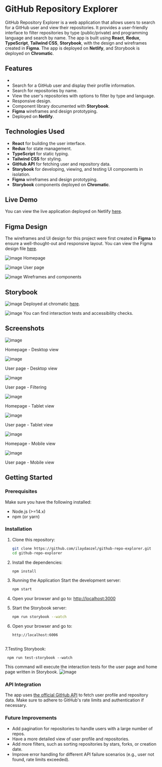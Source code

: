 # GitHub Repository Explorer

GitHub Repository Explorer is a web application that allows users to search for a GitHub user and view their repositories. It provides a user-friendly interface to filter repositories by type (public/private) and programming language and search by name. The app is built using **React**, **Redux**, **TypeScript**, **Tailwind CSS**, **Storybook**, with the design and wireframes created in **Figma**. The app is deployed on **Netlify**, and Storybook is deployed on **Chromatic**.

## Features
- 
- Search for a GitHub user and display their profile information.
- Search for repositories by name.
- View the user's repositories with options to filter by type and language.
- Responsive design.
- Component library documented with **Storybook**.
- **Figma** wireframes and design prototyping.
- Deployed on **Netlify**.

## Technologies Used
- **React** for building the user interface.
- **Redux** for state management.
- **TypeScript** for static typing.
- **Tailwind CSS** for styling.
- **GitHub API** for fetching user and repository data.
- **Storybook** for developing, viewing, and testing UI components in isolation.
- **Figma** wireframes and design prototyping.
- **Storybook** components deployed on **Chromatic**.

## Live Demo
You can view the live application deployed on Netlify [here](https://master--zesty-elf-a46d60.netlify.app/).

## Figma Design

The wireframes and UI design for this project were first created in **Figma** to ensure a well-thought-out and responsive layout. You can view the Figma design file [here](https://www.figma.com/design/UQz4iiw5HcGa6xfWJcbxo3/Github-Search-App?node-id=1-361&t=3abPMumnBD6siPQJ-1).

![image](https://github.com/user-attachments/assets/384b2dfc-2ace-4ad5-942d-276da321fab1)
Homepage

![image](https://github.com/user-attachments/assets/59acba97-8f02-41f0-8a39-591bd79af04e)
User page

![image](https://github.com/user-attachments/assets/2711b690-edc4-4a12-b33a-07aa1d290ebf)
Wireframes and components

## Storybook 
![image](https://github.com/user-attachments/assets/8e9d48ca-1a09-4faf-bb04-08645d51e010)
Deployed at chromatic [here](https://66e835ebc0a951e92894282e-iovoubuhsj.chromatic.com/).

![image](https://github.com/user-attachments/assets/2cc81cb8-8ac6-4a95-8a39-3aaa6ed87978)
You can find interaction tests and accessibility checks.

## Screenshots
![image](https://github.com/user-attachments/assets/ed024471-5ef9-41b7-8d95-02cf8d9548a1)

Homepage - Desktop view

![image](https://github.com/user-attachments/assets/31b2d097-f6dd-4725-91f4-302bad0fa5fc)

User page - Desktop view

![image](https://github.com/user-attachments/assets/b7d858d8-5eec-4c38-a20e-46e837c4e340)

User page - Filtering

![image](https://github.com/user-attachments/assets/9aaae346-e28a-468a-a5c5-4c3acaac6930)

Homepage - Tablet view

![image](https://github.com/user-attachments/assets/66e6b17d-ac41-4a8d-94b3-4100fb2dc62a)

User page - Tablet view

![image](https://github.com/user-attachments/assets/b4e2b6ed-47ab-4999-ab71-89da7744950a)

Homepage - Mobile view 

![image](https://github.com/user-attachments/assets/fd7b3331-f385-4924-8acb-3f242660416b)

User page - Mobile view 



## Getting Started

### Prerequisites
Make sure you have the following installed:
- Node.js (>=14.x)
- npm (or yarn)

### Installation

1. Clone this repository:

   ```bash
   git clone https://github.com/ilaydaozel/github-repo-explorer.git
   cd github-repo-explorer


 2. Install the dependencies:
    ```bash
    npm install

 3. Running the Application
    Start the development server:
    ```bash
    npm start

  4. Open your browser and go to:
    [http://localhost:3000](http://localhost:3000)

  5. Start the Storybook server:
     ```bash
     npm run storybook --watch

  6. Open your browser and go to:
     ```bash
     http://localhost:6006
   
  7.Testing Storybook:
  
     npm run test-storybook --watch
    

This command will execute the interaction tests for the user page and home page written in Storybook.
![image](https://github.com/user-attachments/assets/27e0a942-e132-4ed7-a91f-39eb1e9acee3)

### API Integration
The app uses [the official GitHub API](https://docs.github.com/en/rest?apiVersion=2022-11-28) to fetch user profile and repository data. Make sure to adhere to GitHub's rate limits and authentication if necessary.

### Future Improvements
  - Add pagination for repositories to handle users with a large number of repos.
  - Have a more detailed view of user profile and repositories.
  - Add more filters, such as sorting repositories by stars, forks, or creation date.
  - Improve error handling for different API failure scenarios (e.g., user not found, rate limits exceeded).
